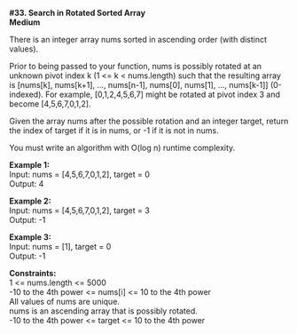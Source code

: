 <b>#33. Search in Rotated Sorted Array</b>
<br><b>Medium</b>

There is an integer array nums sorted in ascending order (with distinct values).<br>

Prior to being passed to your function, nums is possibly rotated at an unknown pivot index k (1 <= k < nums.length) such that the resulting array is [nums[k], nums[k+1], ..., nums[n-1], nums[0], nums[1], ..., nums[k-1]] (0-indexed). For example, [0,1,2,4,5,6,7] might be rotated at pivot index 3 and become [4,5,6,7,0,1,2].<br>

Given the array nums after the possible rotation and an integer target, return the index of target if it is in nums, or -1 if it is not in nums.<br>

You must write an algorithm with O(log n) runtime complexity.<br>

<b>Example 1:</b><br>
Input: nums = [4,5,6,7,0,1,2], target = 0<br>
Output: 4<br>

<b>Example 2:</b><br>
Input: nums = [4,5,6,7,0,1,2], target = 3<br>
Output: -1<br>

<b>Example 3:</b><br>
Input: nums = [1], target = 0<br>
Output: -1<br>

<b>Constraints:</b><br>
1 <= nums.length <= 5000<br>
-10 to the 4th power <= nums[i] <= 10 to the 4th power<br>
All values of nums are unique.<br>
nums is an ascending array that is possibly rotated.<br>
-10 to the 4th power <= target <= 10 to the 4th power


